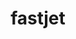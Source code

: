 ---
title: "fastjet"
layout: cache
categories: [package, develop]
meta: {"compilers": ["gcc@11.4.0"], "num_specs": 6, "num_specs_by_stack": {"hep": 6, "root": 6}, "oss": ["ubuntu22.04"], "platforms": ["linux"], "stacks": ["hep", "root"], "targets": ["x86_64_v3"], "versions": ["3.4.3"]}
spec_details: [{"compiler": "gcc@11.4.0", "hash": "6e66pz2rdi3zh62en7ixhsurocsyok2n", "os": "ubuntu22.04", "platform": "linux", "size": "-", "stacks": ["hep", "root"], "target": "x86_64_v3", "variants": ["~atlas", "~auto-ptr", "build_system=autotools", "cxxstd=11", "patches:=acc00a6", "plugins:=cxx", "+shared", "thread-safety=limited"], "versions": ["3.4.3"]}, {"compiler": "gcc@11.4.0", "hash": "7vcbyxi3bzl7s2tqhd72rn3py7vpan3q", "os": "ubuntu22.04", "platform": "linux", "size": "-", "stacks": ["hep", "root"], "target": "x86_64_v3", "variants": ["~atlas", "~auto-ptr", "build_system=autotools", "cxxstd=11", "patches:=acc00a6", "plugins:=all", "+shared", "thread-safety=limited"], "versions": ["3.4.3"]}, {"compiler": "gcc@11.4.0", "hash": "azg33ro3o7md6favcblapyo3oyfnnldb", "os": "ubuntu22.04", "platform": "linux", "size": "-", "stacks": ["hep", "root"], "target": "x86_64_v3", "variants": ["~atlas", "~auto-ptr", "build_system=autotools", "cxxstd=11", "patches:=acc00a6", "plugins:=cxx", "+shared", "thread-safety=limited"], "versions": ["3.4.3"]}, {"compiler": "gcc@11.4.0", "hash": "f7fss7vt6inmd5fyyazuvieu42la2k67", "os": "ubuntu22.04", "platform": "linux", "size": "-", "stacks": ["hep", "root"], "target": "x86_64_v3", "variants": ["~atlas", "~auto-ptr", "build_system=autotools", "cxxstd=11", "patches:=acc00a6", "plugins:=all", "+shared", "thread-safety=limited"], "versions": ["3.4.3"]}, {"compiler": "gcc@11.4.0", "hash": "hjznehilhrzpwj76pnowykhrpznaeyfa", "os": "ubuntu22.04", "platform": "linux", "size": "-", "stacks": ["hep", "root"], "target": "x86_64_v3", "variants": ["~atlas", "~auto-ptr", "build_system=autotools", "cxxstd=11", "patches:=acc00a6", "plugins:=cxx", "+shared", "thread-safety=limited"], "versions": ["3.4.3"]}, {"compiler": "gcc@11.4.0", "hash": "r4szja5wlre7ydx3tljenkgiwbbawmei", "os": "ubuntu22.04", "platform": "linux", "size": "-", "stacks": ["hep", "root"], "target": "x86_64_v3", "variants": ["~atlas", "~auto-ptr", "build_system=autotools", "cxxstd=11", "patches:=acc00a6", "plugins:=all", "+shared", "thread-safety=limited"], "versions": ["3.4.3"]}]
---